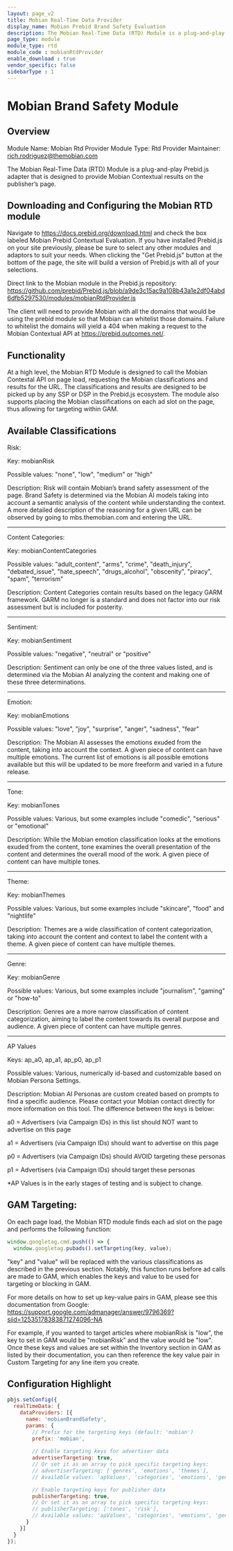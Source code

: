 ```yaml
---
layout: page_v2
title: Mobian Real-Time Data Provider
display_name: Mobian Prebid Brand Safety Evaluation
description: The Mobian Real-Time Data (RTD) Module is a plug-and-play Prebid.js adapter that is designed to provide Mobian Contextual results on the publisher’s page.
page_type: module
module_type: rtd
module_code : mobianRtdProvider
enable_download : true
vendor_specific: false
sidebarType : 1
---
```


# Mobian Brand Safety Module

## Overview

Module Name: Mobian Rtd Provider
Module Type: Rtd Provider
Maintainer: rich.rodriguez@themobian.com

The Mobian Real-Time Data (RTD) Module is a plug-and-play Prebid.js adapter that is designed to provide Mobian Contextual results on the publisher’s page.

## Downloading and Configuring the Mobian RTD module

Navigate to https://docs.prebid.org/download.html and check the box labeled Mobian Prebid Contextual Evaluation. If you have installed Prebid.js on your site previously, please be sure to select any other modules and adaptors to suit your needs. When clicking the "Get Prebid.js" button at the bottom of the page, the site will build a version of Prebid.js with all of your selections.

Direct link to the Mobian module in the Prebid.js repository: https://github.com/prebid/Prebid.js/blob/a9de3c15ac9a108b43a1e2df04abd6dfb5297530/modules/mobianRtdProvider.js

The client will need to provide Mobian with all the domains that would be using the prebid module so that Mobian can whitelist those domains. Failure to whitelist the domains will yield a 404 when making a request to the Mobian Contextual API at https://prebid.outcomes.net/.

## Functionality

At a high level, the Mobian RTD Module is designed to call the Mobian Contextal API on page load, requesting the Mobian classifications and results for the URL. The classifications and results are designed to be picked up by any SSP or DSP in the Prebid.js ecosystem. The module also supports placing the Mobian classifications on each ad slot on the page, thus allowing for targeting within GAM.

## Available Classifications

Risk:

Key: mobianRisk

Possible values: "none", "low", "medium" or "high"

Description: Risk will contain Mobian’s brand safety assessment of the page. Brand Safety is determined via the Mobian AI models taking into account a semantic analysis of the content while understanding the context. A more detailed description of the reasoning for a given URL can be observed by going to mbs.themobian.com and entering the URL.

------------------

Content Categories:

Key: mobianContentCategories

Possible values: "adult_content", "arms", "crime", "death_injury", "debated_issue", "hate_speech", "drugs_alcohol", "obscenity", "piracy", "spam", "terrorism"

Description: Content Categories contain results based on the legacy GARM framework. GARM no longer is a standard and does not factor into our risk assessment but is included for posterity.

------------------

Sentiment:

Key: mobianSentiment

Possible values: "negative", "neutral" or "positive"

Description: Sentiment can only be one of the three values listed, and is determined via the Mobian AI analyzing the content and making one of these three determinations.

------------------

Emotion:

Key: mobianEmotions

Possible values: "love", "joy", "surprise", "anger", "sadness", "fear"

Description: The Mobian AI assesses the emotions exuded from the content, taking into account the context. A given piece of content can have multiple emotions. The current list of emotions is all possible emotions available but this will be updated to be more freeform and varied in a future release.

------------------

Tone:

Key: mobianTones

Possible values: Various, but some examples include "comedic", "serious" or "emotional"

Description: While the Mobian emotion classification looks at the emotions exuded from the content, tone examines the overall presentation of the content and determines the overall mood of the work. A given piece of content can have multiple tones.

------------------

Theme:

Key: mobianThemes

Possible values: Various, but some examples include "skincare", "food" and "nightlife"

Description: Themes are a wide classification of content categorization, taking into account the content and context to label the content with a theme. A given piece of content can have multiple themes.

------------------

Genre:

Key: mobianGenre

Possible values: Various, but some examples include "journalism", "gaming" or "how-to"

Description: Genres are a more narrow classification of content categorization, aiming to label the content towards its overall purpose and audience. A given piece of content can have multiple genres.

------------------

AP Values

Keys: ap_a0, ap_a1, ap_p0, ap_p1

Possible values: Various, numerically id-based and customizable based on Mobian Persona Settings.

Description: Mobian AI Personas are custom created based on prompts to find a specific audience. Please contact your Mobian contact directly for more information on this tool. The difference between the keys is below:

a0 = Advertisers (via Campaign IDs) in this list should NOT want to advertise on this page

a1 = Advertisers (via Campaign IDs) should want to advertise on this page

p0 = Advertisers (via Campaign IDs) should AVOID targeting these personas

p1 = Advertisers (via Campaign IDs) should target these personas

*AP Values is in the early stages of testing and is subject to change.

## GAM Targeting:

On each page load, the Mobian RTD module finds each ad slot on the page and performs the following function:

```js
window.googletag.cmd.push(() => {
  window.googletag.pubads().setTargeting(key, value);
```

"key" and "value" will be replaced with the various classifications as described in the previous section. Notably, this function runs before ad calls are made to GAM, which enables the keys and value to be used for targeting or blocking in GAM.

For more details on how to set up key-value pairs in GAM, please see this documentation from Google: https://support.google.com/admanager/answer/9796369?sjid=12535178383871274096-NA

For example, if you wanted to target articles where mobianRisk is "low", the key to set in GAM would be "mobianRisk" and the value would be "low". Once these keys and values are set within the Inventory section in GAM as listed by their documentation, you can then reference the key value pair in Custom Targeting for any line item you create.

## Configuration Highlight

```js
pbjs.setConfig({
  realTimeData: {
    dataProviders: [{
      name: 'mobianBrandSafety',
      params: {
        // Prefix for the targeting keys (default: 'mobian')
        prefix: 'mobian',
        
        // Enable targeting keys for advertiser data
        advertiserTargeting: true,
        // Or set it as an array to pick specific targeting keys:
        // advertiserTargeting: ['genres', 'emotions', 'themes'],
        // Available values: 'apValues', 'categories', 'emotions', 'genres', 'risk', 'sentiment', 'themes', 'tones'

        // Enable targeting keys for publisher data
        publisherTargeting: true,
        // Or set it as an array to pick specific targeting keys:
        // publisherTargeting: ['tones', 'risk'],
        // Available values: 'apValues', 'categories', 'emotions', 'genres', 'risk', 'sentiment', 'themes', 'tones'
      }
    }]
  }
});
```